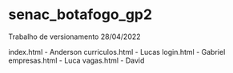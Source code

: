 # senac_botafogo_gp2
Trabalho de versionamento 28/04/2022

index.html - Anderson
curriculos.html - Lucas
login.html - Gabriel
empresas.html - Luca
vagas.html - David